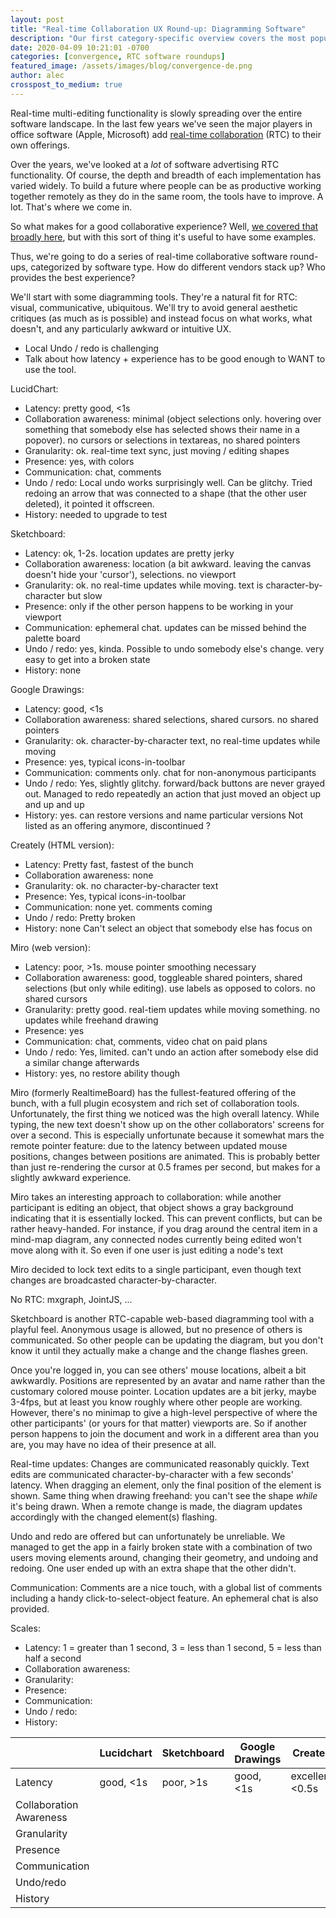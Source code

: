 ```yaml
---
layout: post
title: "Real-time Collaboration UX Round-up: Diagramming Software"
description: "Our first category-specific overview covers the most popular web-based diagramming software out there: who has multi-editing functionality and how do they stack up?"
date: 2020-04-09 10:21:01 -0700
categories: [convergence, RTC software roundups]
featured_image: /assets/images/blog/convergence-de.png
author: alec
crosspost_to_medium: true
---
```

Real-time multi-editing functionality is slowly spreading over the entire software landscape.  In the last few years we've seen the major players in office software (Apple, Microsoft) add [real-time collaboration](/blog/2017/02/redefining-realtime-collaboration/) (RTC) to their own offerings.  

Over the years, we've looked at a _lot_ of software advertising RTC functionality.  Of course, the depth and breadth of each implementation has varied widely.  To build a future where people can be as productive working together remotely as they do in the same room, the tools have to improve.  A lot.  That's where we come in.

So what makes for a good collaborative experience?  Well, [we covered that broadly here](/blog/2017/09/what-makes-for-a-great-collaborative-editing-experience/), but with this sort of thing it's useful to have some examples.  

Thus, we're going to do a series of real-time collaborative software round-ups, categorized by software type.  How do different vendors stack up?  Who provides the best experience?

We'll start with some diagramming tools.  They're a natural fit for RTC: visual, communicative, ubiquitous.  We'll try to avoid general aesthetic critiques (as much as is possible) and instead focus on what works, what doesn't, and any particularly awkward or intuitive UX.



- Local Undo / redo is challenging
- Talk about how latency + experience has to be good enough to WANT to use the tool.

LucidChart:
- Latency: pretty good, <1s
- Collaboration awareness: minimal (object selections only. hovering over something that somebody else has selected shows their name in a popover). no cursors or selections in textareas, no shared pointers
- Granularity: ok. real-time text sync, just moving / editing shapes
- Presence: yes, with colors
- Communication: chat, comments
- Undo / redo: Local undo works surprisingly well. Can be glitchy. Tried redoing an arrow that was connected to a shape (that the other user deleted), it pointed it offscreen.
- History: needed to upgrade to test



Sketchboard:
- Latency: ok, 1-2s. location updates are pretty jerky
- Collaboration awareness: location (a bit awkward. leaving the canvas doesn't hide your 'cursor'), selections. no viewport
- Granularity: ok. no real-time updates while moving. text is character-by-character but slow
- Presence: only if the other person happens to be working in your viewport
- Communication: ephemeral chat. updates can be missed behind the palette board
- Undo / redo: yes, kinda. Possible to undo somebody else's change. very easy to get into a broken state
- History: none

Google Drawings:
- Latency: good, <1s
- Collaboration awareness: shared selections, shared cursors. no shared pointers
- Granularity: ok. character-by-character text, no real-time updates while moving
- Presence: yes, typical icons-in-toolbar 
- Communication: comments only. chat for non-anonymous participants
- Undo / redo: Yes, slightly glitchy. forward/back buttons are never grayed out. Managed to redo repeatedly an action that just moved an object up and up and up
- History: yes. can restore versions and name particular versions
Not listed as an offering anymore, discontinued ?

Creately (HTML version):
- Latency: Pretty fast, fastest of the bunch
- Collaboration awareness: none
- Granularity: ok. no character-by-character text
- Presence: Yes, typical icons-in-toolbar
- Communication: none yet. comments coming
- Undo / redo: Pretty broken
- History: none
Can't select an object that somebody else has focus on

Miro (web version):
- Latency: poor, >1s. mouse pointer smoothing necessary
- Collaboration awareness: good, toggleable shared pointers, shared selections (but only while editing). use labels as opposed to colors. no shared cursors
- Granularity: pretty good. real-tiem updates while moving something. no updates while freehand drawing
- Presence: yes
- Communication: chat, comments, video chat on paid plans
- Undo / redo: Yes, limited. can't undo an action after somebody else did a similar change afterwards
- History: yes, no restore ability though

Miro (formerly RealtimeBoard) has the fullest-featured offering of the bunch, with a full plugin ecosystem and rich set of collaboration tools. Unfortunately, the first thing we noticed was the high overall latency.  While typing, the new text doesn't show up on the other collaborators' screens for over a second.  This is especially unfortunate because it somewhat mars the remote pointer feature: due to the latency between updated mouse positions, changes between positions are animated. This is probably better than just re-rendering the cursor at 0.5 frames per second, but makes for a slightly awkward experience.

Miro takes an interesting approach to collaboration: while another participant is editing an object, that object shows a gray background indicating that it is essentially locked.  This can prevent conflicts, but can be rather heavy-handed. For instance, if you drag around the central item in a mind-map diagram, any connected nodes currently being edited won't move along with it.  So even if one user is just editing a node's text

Miro decided to lock text edits to a single participant, even though text changes are broadcasted character-by-character. 

No RTC: mxgraph, JointJS, ...



Sketchboard is another RTC-capable web-based diagramming tool with a playful feel.  Anonymous usage is allowed, but no presence of others is communicated.  So other people can be updating the diagram, but you don't know it until they actually make a change and the change flashes green. 

Once you're logged in, you can see others' mouse locations, albeit a bit awkwardly.  Positions are represented by an avatar and name rather than the customary colored mouse pointer. Location updates are a bit jerky, maybe 3-4fps, but at least you know roughly where other people are working.  However, there's no minimap to give a high-level perspective of where the other participants' (or yours for that matter) viewports are. So if another person happens to join the document and work in a different area than you are, you may have no idea of their presence at all. 

Real-time updates: Changes are communicated reasonably quickly.  Text edits are communicated character-by-character with a few seconds' latency.  When dragging an element, only the final position of the element is shown.  Same thing when drawing freehand: you can't see the shape *while* it's being drawn.
When a remote change is made, the diagram updates accordingly with the changed element(s) flashing. 

Undo and redo are offered but can unfortunately be unreliable. We managed to get the app in a fairly broken state with a combination of two users moving elements around, changing their geometry, and undoing and redoing.  One user ended up with an extra shape that the other didn't.  

Communication: Comments are a nice touch, with a global list of comments including a handy click-to-select-object feature.  An ephemeral chat is also provided. 

Scales:
- Latency: 
  1 = greater than 1 second, 3 = less than 1 second, 5 = less than half a second
- Collaboration awareness: 
- Granularity:
- Presence: 
- Communication:
- Undo / redo:
- History: 


|                         | Lucidchart | Sketchboard | Google Drawings | Creately         | Miro      |
|-------------------------|------------|-------------|-----------------|------------------|-----------|
| Latency                 | good, <1s  | poor, >1s   | good, <1s       | excellent, <0.5s | poor, >1s |
| Collaboration Awareness |            |             |                 |                  |           |
| Granularity             |            |             |                 |                  |           |
| Presence                |            |             |                 |                  |           |
| Communication           |            |             |                 |                  |           |
| Undo/redo               |            |             |                 |                  |           |
| History                 |            |             |                 |                  |           |